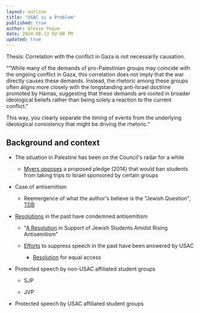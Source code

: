 ```yaml
---
layout: outline
title: "USAC is a Problem"
published: true
author: Alexie Pogue
date: 2024-08-13 02:00 PM
updated: true
---
```


Thesis: Correlation with the conflict in Gaza is not necessarily causation. 

""While many of the demands of pro-Palestinian groups may coincide with the ongoing conflict in Gaza, this correlation does not imply that the war directly causes these demands. Instead, the rhetoric among these groups often aligns more closely with the longstanding anti-Israel doctrine promoted by Hamas, suggesting that these demands are rooted in broader ideological beliefs rather than being solely a reaction to the current conflict."

This way, you clearly separate the timing of events from the underlying ideological consistency that might be driving the rhetoric."


 ## Background and context

 - The situation in Palestine has been on the Council's radar for a while 

 	- [Myers opposes](https://dailybruin.com/2014/05/23/submission-usac-ethics-statement-exacerbates-israeli-palestinian-situation) a proposed pledge (2014) that would ban students from taking trips to Israel sponsored by certain groups 

- Case of antisemitism 

 	- Reemergence of what the author's believe is the "Jewish Question", [TDB](https://dailybruin.com/2015/03/09/submission-ucla-campus-must-take-action-to-address-anti-semitism)

- [Resolutions](https://www.usac.ucla.edu/documents/resolutions) in the past have condemned antisemitism 

	- "[A Resolution](https://static1.squarespace.com/static/6508fc8793db9d26ceab8952/t/65093b574272311736b89fac/1695103831148/A+Resolution+In+Support+of+Jewish+Students+Amidst+Rising+Antisemitism.pdf) in Support of Jewish Students Amidst Rising Antisemitism"

	- [Efforts](https://dailybruin.com/2018/11/18/national-students-for-justice-in-palestine-conference-goes-on-despite-on-campus-protest) to suppress speech in the past have been answered by USAC

		- [Resolution](https://static1.squarespace.com/static/6508fc8793db9d26ceab8952/t/65093f0232032a4edc39b4f9/1695104770978/A+Resolution+In+Favor+of+Equalized+Access+to+UCLA+for+Non-Commerical+Speech+Events%3B+Specifically+in+Regards+to+SJP.pdf) for equal access 

 - Protected speech by non-USAC affiliated student groups 

 	- SJP 


 	- JVP 



 - Protected speech by USAC affiliated student groups 



